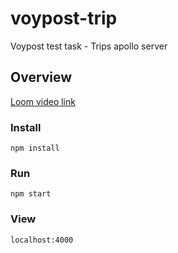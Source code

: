 # voypost-trip
 Voypost test task - Trips apollo server

## Overview
[Loom video link](https://www.loom.com/share/4b200566546249a79dc88ad8561d98d2)

### Install

```npm install```

### Run
```npm start```

### View
```localhost:4000```
